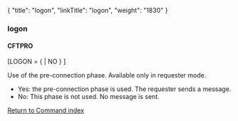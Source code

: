 {
    "title": "logon",
    "linkTitle": "logon",
    "weight": "1830"
}<span id="logon"></span>

### logon

#### CFTPRO

\[LOGON = {
| NO } \]

Use of the pre-connection phase. Available only in requester mode.

- Yes: the pre-connection phase
    is used. The requester sends a message.
- No: This phase is not used. No message
    is sent.

[Return to Command index](../../)
